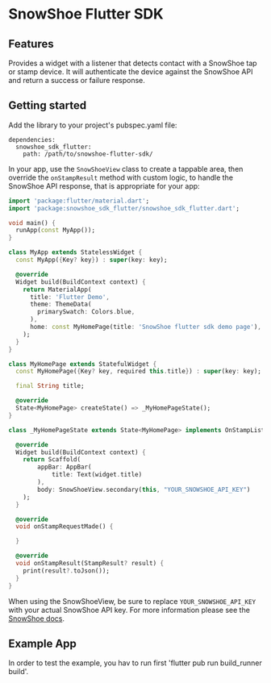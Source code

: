 # SnowShoe Flutter SDK

## Features

Provides a widget with a listener that detects contact with a SnowShoe tap or stamp device.
It will authenticate the device against the SnowShoe API and return a success or failure response.

## Getting started

Add the library to your project's pubspec.yaml file:

```
dependencies:
  snowshoe_sdk_flutter:
    path: /path/to/snowshoe-flutter-sdk/
```

In your app, use the `SnowShoeView` class to create a tappable area, then override the `onStampResult` method with
custom logic, to handle the SnowShoe API response, that is appropriate for your app:

```dart
import 'package:flutter/material.dart';
import 'package:snowshoe_sdk_flutter/snowshoe_sdk_flutter.dart';

void main() {
  runApp(const MyApp());
}

class MyApp extends StatelessWidget {
  const MyApp({Key? key}) : super(key: key);

  @override
  Widget build(BuildContext context) {
    return MaterialApp(
      title: 'Flutter Demo',
      theme: ThemeData(
        primarySwatch: Colors.blue,
      ),
      home: const MyHomePage(title: 'SnowShoe flutter sdk demo page'),
    );
  }
}

class MyHomePage extends StatefulWidget {
  const MyHomePage({Key? key, required this.title}) : super(key: key);

  final String title;

  @override
  State<MyHomePage> createState() => _MyHomePageState();
}

class _MyHomePageState extends State<MyHomePage> implements OnStampListener {

  @override
  Widget build(BuildContext context) {
    return Scaffold(
        appBar: AppBar(
            title: Text(widget.title)
        ),
        body: SnowShoeView.secondary(this, "YOUR_SNOWSHOE_API_KEY")
    );
  }

  @override
  void onStampRequestMade() {

  }

  @override
  void onStampResult(StampResult? result) {
    print(result?.toJson());
  }
}
```

When using the SnowShoeView, be sure to replace `YOUR_SNOWSHOE_API_KEY` with your actual SnowShoe API key.
For more information please see the [SnowShoe docs](https://snowshoe.readme.io/v3.0/docs).

## Example App

In order to test the example, you hav to run first 'flutter pub run build_runner build'.

